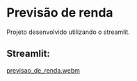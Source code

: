# Previsão de renda

Projeto desenvolvido utilizando o streamlit.

## Streamlit:

[previsao_de_renda.webm](https://github.com/user-attachments/assets/bf0b26ea-df87-40a2-9117-aa35067f5f25)
